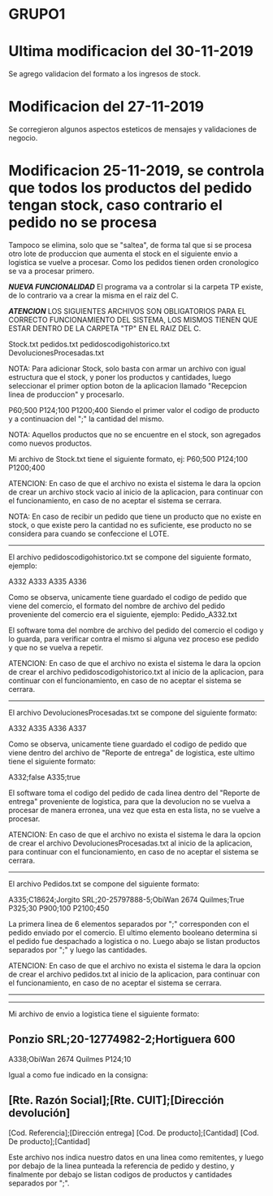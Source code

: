 # GRUPO1

# Ultima modificacion del 30-11-2019
Se agrego validacion del formato a los ingresos de stock.

# Modificacion del 27-11-2019
Se corregieron algunos aspectos esteticos de mensajes y validaciones de negocio.

# Modificacion 25-11-2019, se controla que todos los productos del pedido tengan stock, caso contrario el pedido no se procesa
Tampoco se elimina, solo que se "saltea", de forma tal que si se procesa otro lote de produccion que aumenta el stock en el siguiente envio a logistica se vuelve a procesar. Como los pedidos tienen orden cronologico se va a procesar primero.

***NUEVA FUNCIONALIDAD***
El programa va a controlar si la carpeta TP existe, de lo contrario va a crear la misma en el raiz del C.


***ATENCION***
LOS SIGUIENTES ARCHIVOS SON OBLIGATORIOS PARA EL CORRECTO FUNCIONAMIENTO DEL SISTEMA, LOS MISMOS TIENEN QUE ESTAR DENTRO DE LA CARPETA "TP" EN EL RAIZ DEL C.

Stock.txt
pedidos.txt
pedidoscodigohistorico.txt
DevolucionesProcesadas.txt


NOTA:
Para adicionar Stock, solo basta con armar un archivo con igual estructura que el stock, y poner los productos y cantidades, luego seleccionar el primer option boton de la aplicacion llamado "Recepcion linea de produccion" y procesarlo.

P60;500
P124;100
P1200;400
Siendo el primer valor el codigo de producto y a continuacion del ";" la cantidad del mismo.


NOTA:
Aquellos productos que no se encuentre en el stock, son agregados como nuevos productos.

Mi archivo de Stock.txt tiene el siguiente formato, ej:
P60;500
P124;100
P1200;400


ATENCION: En caso de que el archivo no exista el sistema le dara la opcion de crear un archivo stock vacio al inicio de la aplicacion, para continuar con el funcionamiento, en caso de no aceptar el sistema se cerrara.


NOTA:
En caso de recibir un pedido que tiene un producto que no existe en stock, o que existe pero la cantidad no es suficiente, ese producto no se considera para cuando se confeccione el LOTE.


--------------------------------------------------------------------------------------------------------------------------------------------

El archivo pedidoscodigohistorico.txt se compone del siguiente formato, ejemplo:

A332
A333
A335
A336

Como se observa, unicamente tiene guardado el codigo de pedido que viene del comercio, el formato del nombre de archivo del pedido proveniente del comercio era el siguiente, ejemplo: Pedido_A332.txt

El software toma del nombre de archivo del pedido del comercio el codigo y lo guarda, para verificar contra el mismo si alguna vez proceso ese pedido y que no se vuelva a repetir.

ATENCION: En caso de que el archivo no exista el sistema le dara la opcion de crear el archivo pedidoscodigohistorico.txt al inicio de la aplicacion, para continuar con el funcionamiento, en caso de no aceptar el sistema se cerrara.

--------------------------------------------------------------------------------------------------------------------------------------------

El archivo DevolucionesProcesadas.txt se compone del siguiente formato:

A332
A335
A336
A337

Como se observa, unicamente tiene guardado el codigo de pedido que viene dentro del archivo de "Reporte de entrega" de logistica, este ultimo tiene el siguiente formato:

A332;false
A335;true

El software toma el codigo del pedido de cada linea dentro del "Reporte de entrega" proveniente de logistica, para que la devolucion no se vuelva a procesar de manera erronea, una vez que esta en esta lista, no se vuelve a procesar.

ATENCION: En caso de que el archivo no exista el sistema le dara la opcion de crear el archivo DevolucionesProcesadas.txt al inicio de la aplicacion, para continuar con el funcionamiento, en caso de no aceptar el sistema se cerrara.


-------------------------------------------------------------------------------------------------------------------------------------------

El archivo Pedidos.txt se compone del siguiente formato:

A335;C18624;Jorgito SRL;20-25797888-5;ObiWan 2674 Quilmes;True
P325;30
P900;100
P2100;450

La primera linea de 6 elementos separados por ";" corresponden con el pedido enviado por el comercio. El ultimo elemento booleano determina si el pedido fue despachado a logistica o no. Luego abajo se listan productos separados por ";" y luego las cantidades.

ATENCION: En caso de que el archivo no exista el sistema le dara la opcion de crear el archivo pedidos.txt al inicio de la aplicacion, para continuar con el funcionamiento, en caso de no aceptar el sistema se cerrara.


--------------------------------------------------------------------------------------------------------------------------------------------
--------------------------------------------------------------------------------------------------------------------------------------------



Mi archivo de envio a logistica tiene el siguiente formato:

Ponzio SRL;20-12774982-2;Hortiguera 600
---
A338;ObiWan 2674 Quilmes
P124;10

Igual a como fue indicado en la consigna:

[Rte. Razón Social];[Rte. CUIT];[Dirección devolución]
---
[Cod. Referencia];[Dirección entrega]
[Cod. De producto];[Cantidad]
[Cod. De producto];[Cantidad]

Este archivo nos indica nuestro datos en una linea como remitentes, y luego por debajo de la linea punteada la referencia de pedido y destino, y finalmente por debajo se listan codigos de productos y cantidades separados por ";".
